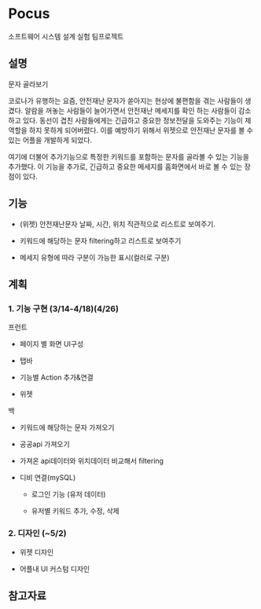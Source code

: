 # Pocus

소프트웨어 시스템 설계 실험 팀프로젝트


## 설명

문자 골라보기

코로나가 유행하는 요즘, 안전재난 문자가 쏟아지는 현상에 불편함을 겪는 사람들이 생겼다.
알람을 꺼놓는 사람들이 늘어가면서 안전재난 메세지를 확인 하는 사람들이 감소하고 있다.
동선이 겹친 사람들에게는 긴급하고 중요한 정보전달을 도와주는 기능이 제 역할을 하지 못하게 되어버렸다.
이를 예방하기 위해서 위젯으로 안전재난 문자를 볼 수 있는 어플을 개발하게 되었다.


여기에 더불어 추가기능으로 특정한 키워드를 포함하는 문자를 골라볼 수 있는 기능을 추가했다.
이 기능을 추가로, 긴급하고 중요한 메세지를 홈화면에서 바로 볼 수 있는 장점이 있다.

    

## 기능

- (위젯) 안전재난문자 날짜, 시간, 위치 직관적으로 리스트로 보여주기.

- 키워드에 해당하는 문자 filtering하고 리스트로 보여주기

- 메세지 유형에 따라 구분이 가능한 표시(컬러로 구분)



## 계획

### 1. 기능 구현 (3/14-4/18)(4/26)

프런트

- 페이지 별 화면 UI구성

- 탭바

- 기능별 Action 추가&연결

- 위젯


백

- 키워드에 해당하는 문자 가져오기

- 공공api 가져오기

- 가져온 api데이터와 위치데이터 비교해서 filtering

- 디비 연결(mySQL)
    
    - 로그인 기능 (유저 데이터)
    
    - 유저별 키워드 추가, 수정, 삭제




### 2. 디자인 (~5/2)

- 위젯 디자인

- 어플내 UI 커스텀 디자인



## 참고자료

